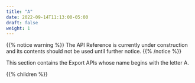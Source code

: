 ```yaml
---
title: "A"
date: 2022-09-14T11:13:00-05:00
draft: false
weight: 1
---
```


<!-- begin comment block (when active)-------------------- -->
{{% notice warning %}}
The API Reference is currently under construction and its contents should not be used until further notice.
{{% /notice %}}
<!-- end comment block (when active)-------------------- -->

This section contains the Export APIs whose name begins with the letter A.

{{% children %}}
